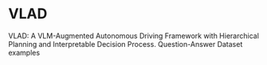 # VLAD
VLAD: A VLM-Augmented Autonomous Driving Framework with Hierarchical Planning and Interpretable Decision Process.
Question-Answer Dataset examples
